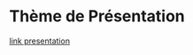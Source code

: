 # Thème de Présentation

[link presentation](https://docs.google.com/presentation/d/16kDljXTt0Wyz2iSkhZK9nsy4uyVbcz38HSj0stGPPTk/edit?usp=sharing)
